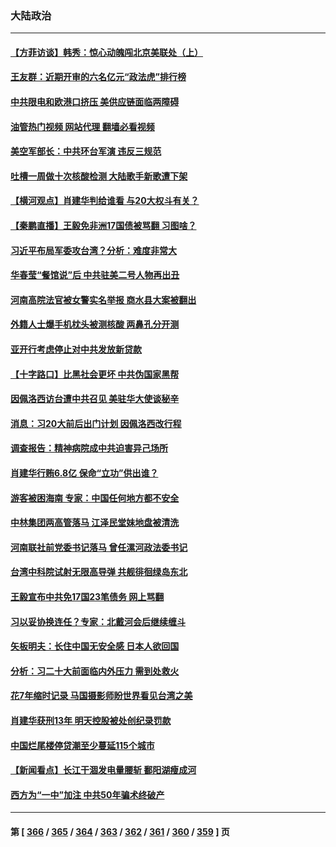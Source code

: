 ### 大陆政治
---
#### [【方菲访谈】韩秀：惊心动魄闯北京美联处（上）](../../pages/ncid277/n13806018.md?08201245) 
#### [王友群：近期开审的六名亿元“政法虎”排行榜](../../pages/ncid277/n13806233.md?08201245) 
#### [中共限电和欧港口挤压 美供应链面临两障碍](../../pages/ncid277/n13804883.md?08201245) 
#### [油管热门视频 网站代理 翻墙必看视频](http://209.222.30.114:81/youtube.html?08201245)
#### [美空军部长：中共环台军演 违反三规范](../../pages/ncid277/n13806291.md?08201245) 
#### [吐槽一周做十次核酸检测 大陆歌手新歌遭下架](../../pages/ncid277/n13806220.md?08201245) 
#### [【横河观点】肖建华判给谁看 与20大权斗有关？](../../pages/ncid277/n13806293.md?08201245) 
#### [【秦鹏直播】王毅免非洲17国债被骂翻 习图啥？](../../pages/ncid277/n13806277.md?08201245) 
#### [习近平布局军委攻台湾？分析：难度非常大](../../pages/ncid277/n13806179.md?08201245) 
#### [华春莹“餐馆说”后 中共驻美二号人物再出丑](../../pages/ncid277/n13806258.md?08201245) 
#### [河南高院法官被女警实名举报 商水县大案被翻出](../../pages/ncid277/n13806231.md?08201245) 
#### [外籍人士爆手机枕头被测核酸 两鼻孔分开测](../../pages/ncid277/n13806218.md?08201245) 
#### [亚开行考虑停止对中共发放新贷款](../../pages/ncid277/n13806217.md?08201245) 
#### [【十字路口】比黑社会更坏 中共伪国家黑帮](../../pages/ncid277/n13806056.md?08201245) 
#### [因佩洛西访台遭中共召见 美驻华大使谈秘辛](../../pages/ncid277/n13806176.md?08201245) 
#### [消息：习20大前后出门计划 因佩洛西改行程](../../pages/ncid277/n13806160.md?08201245) 
#### [调查报告：精神病院成中共迫害异己场所](../../pages/ncid277/n13806163.md?08201245) 
#### [肖建华行贿6.8亿 保命“立功”供出谁？](../../pages/ncid277/n13806110.md?08201245) 
#### [游客被困海南 专家：中国任何地方都不安全](../../pages/ncid277/n13806070.md?08201245) 
#### [中林集团两高管落马 江泽民堂妹地盘被清洗](../../pages/ncid277/n13806113.md?08201245) 
#### [河南联社前党委书记落马 曾任漯河政法委书记](../../pages/ncid277/n13805740.md?08201245) 
#### [台湾中科院试射无限高导弹 共舰徘徊绿岛东北](../../pages/ncid277/n13805962.md?08201245) 
#### [王毅宣布中共免17国23笔债务 网上骂翻](../../pages/ncid277/n13805917.md?08201245) 
#### [习以妥协换连任？专家：北戴河会后继续缠斗](../../pages/ncid277/n13805861.md?08201245) 
#### [矢板明夫：长住中国无安全感 日本人欲回国](../../pages/ncid277/n13805887.md?08201245) 
#### [分析：习二十大前面临内外压力 需到处救火](../../pages/ncid277/n13805569.md?08201245) 
#### [花7年缩时记录 马国摄影师盼世界看见台湾之美](../../pages/ncid277/n13805866.md?08201245) 
#### [肖建华获刑13年 明天控股被处创纪录罚款](../../pages/ncid277/n13805882.md?08201245) 
#### [中国烂尾楼停贷潮至少蔓延115个城市](../../pages/ncid277/n13805842.md?08201245) 
#### [【新闻看点】长江干涸发电量腰斩 鄱阳湖瘦成河](../../pages/ncid277/n13805563.md?08201245) 
#### [西方为“一中”加注 中共50年骗术终破产](../../pages/ncid277/n13805808.md?08201245) 

---
#### 第 [ [366](./366.md?08201245) / [365](./365.md?08201245) / [364](./364.md?08201245) / [363](./363.md?08201245) / [362](./362.md?08201245) / [361](./361.md?08201245) / [360](./360.md?08201245) / [359](./359.md?08201245) ] 页
